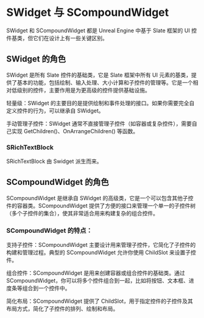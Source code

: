 # SWidget 与 SCompoundWidget

SWidget 和 SCompoundWidget 都是 Unreal Engine 中基于 Slate 框架的 UI 控件基类，但它们在设计上有一些关键区别。

## SWidget 的角色

SWidget 是所有 Slate 控件的基础类，它是 Slate 框架中所有 UI 元素的基类，提供了基本的功能，包括绘制、输入处理、大小计算和子控件的管理等。它是一个相对低级别的控件，主要作用是为更高级的控件提供基础设施。

轻量级：SWidget 的主要目的是提供绘制和事件处理的接口。如果你需要完全自定义控件的行为，可以继承自 SWidget。

手动管理子控件：SWidget 通常不直接管理子控件（如容器或复杂控件），需要自己实现 GetChildren()、OnArrangeChildren() 等函数。

### SRichTextBlock

SRichTextBlock 由 Swidget 派生而来。

## SCompoundWidget 的角色

SCompoundWidget 是继承自 SWidget 的高级类，它是一个可以包含其他子控件的容器类。SCompoundWidget 提供了方便的接口来管理一个单一的子控件树（多个子控件的集合），使其非常适合用来构建复杂的组合控件。

### SCompoundWidget 的特点：

支持子控件：SCompoundWidget 主要设计用来管理子控件，它简化了子控件的构建和管理过程。典型的 SCompoundWidget 允许你使用 ChildSlot 来设置子控件。

组合控件：SCompoundWidget 是用来创建容器或组合控件的基础类。通过 SCompoundWidget，你可以将多个控件组合到一起，比如将按钮、文本框、进度条等组合到一个控件中。

简化布局：SCompoundWidget 提供了 ChildSlot，用于指定控件的子控件及其布局方式，简化了子控件的排列、绘制和布局。

